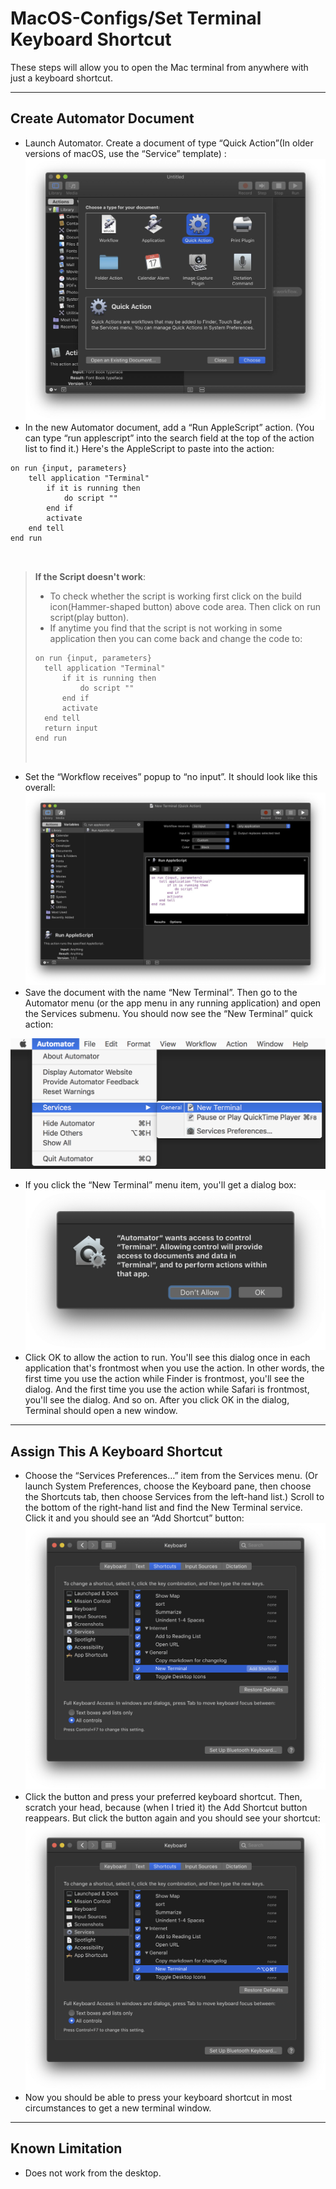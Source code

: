 # MacOS-Configs/Set Terminal Keyboard Shortcut
These steps will allow you to open the Mac terminal from anywhere with just a keyboard shortcut.

--------------------

## Create Automator Document
* Launch Automator. Create a document of type “Quick Action”(In older versions of macOS, use the “Service” template) :
![step_1](https://github.com/anshuljain21120/Exports-and-configs/blob/master/MacOS/Set%20Terminal%20Keyboard%20Shortcut/step_1.jpg)
* In the new Automator document, add a “Run AppleScript” action. (You can type “run applescript” into the search field at the top of the action list to find it.) Here's the AppleScript to paste into the action:
```applescript
on run {input, parameters}
	tell application "Terminal"
		if it is running then
			do script ""
		end if
		activate
	end tell
end run



```
> **If the Script doesn't work**: 
> * To check whether the script is working first click on the build icon(Hammer-shaped button) above code area. Then click on run script(play button).
> * If anytime you find that the script is not working in some application then you can come back and change the code to: 
> ```applescript
> on run {input, parameters}
> 	tell application "Terminal"
> 		if it is running then
> 			do script ""
> 		end if
> 		activate
> 	end tell
> 	return input
> end run
> 
> 
> 
> ```

* Set the “Workflow receives” popup to “no input”. It should look like this overall:
![step_2](https://github.com/anshuljain21120/Exports-and-configs/blob/master/MacOS/Set%20Terminal%20Keyboard%20Shortcut/step_2.jpg)
* Save the document with the name “New Terminal”. Then go to the Automator menu (or the app menu in any running application) and open the Services submenu. You should now see the “New Terminal” quick action:

![step_3](https://github.com/anshuljain21120/Exports-and-configs/blob/master/MacOS/Set%20Terminal%20Keyboard%20Shortcut/step_3.png)

* If you click the “New Terminal” menu item, you'll get a dialog box:
![step_4](https://github.com/anshuljain21120/Exports-and-configs/blob/master/MacOS/Set%20Terminal%20Keyboard%20Shortcut/step_4.png)
* Click OK to allow the action to run. You'll see this dialog once in each application that's frontmost when you use the action. In other words, the first time you use the action while Finder is frontmost, you'll see the dialog. And the first time you use the action while Safari is frontmost, you'll see the dialog. And so on. After you click OK in the dialog, Terminal should open a new window.

--------------------

## Assign This A Keyboard Shortcut
* Choose the “Services Preferences…” item from the Services menu. (Or launch System Preferences, choose the Keyboard pane, then choose the Shortcuts tab, then choose Services from the left-hand list.) Scroll to the bottom of the right-hand list and find the New Terminal service. Click it and you should see an “Add Shortcut” button:
![step_5](https://github.com/anshuljain21120/Exports-and-configs/blob/master/MacOS/Set%20Terminal%20Keyboard%20Shortcut/step_5.png)
* Click the button and press your preferred keyboard shortcut. Then, scratch your head, because (when I tried it) the Add Shortcut button reappears. But click the button again and you should see your shortcut:
![step_6](https://github.com/anshuljain21120/Exports-and-configs/blob/master/MacOS/Set%20Terminal%20Keyboard%20Shortcut/step_6.png)
* Now you should be able to press your keyboard shortcut in most circumstances to get a new terminal window.

--------------------

## Known Limitation 
* Does not work from the desktop.
